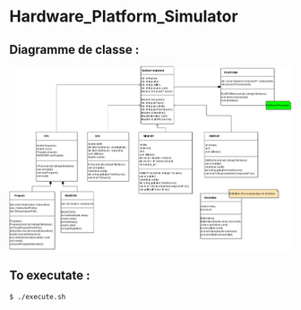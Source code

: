 # Hardware_Platform_Simulator

## Diagramme de classe :
![Logo Markdown](diagram/class-diagram.png)

## To executate :
	$ ./execute.sh

